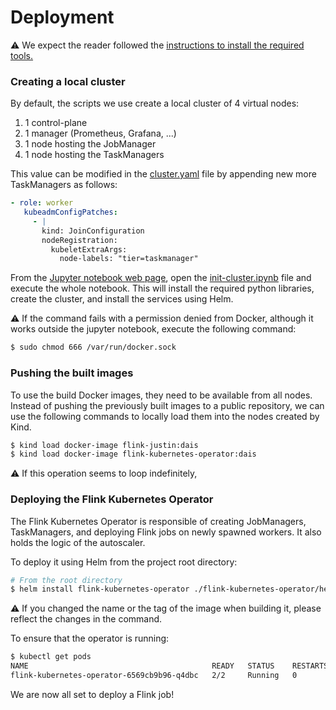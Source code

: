# Deployment

:warning: We expect the reader followed the [instructions to install the required tools.](./Requirements.md)

### Creating a local cluster

By default, the scripts we use create a local cluster of 4 virtual nodes:
1. 1 control-plane
1. 1 manager (Prometheus, Grafana, ...)
1. 1 node hosting the JobManager
1. 1 node hosting the TaskManagers

 This value can be modified in the [cluster.yaml](./scripts/infra/kind/cluster.yaml) file by appending new more TaskManagers as follows:
 ```yaml
- role: worker
    kubeadmConfigPatches:
      - |
        kind: JoinConfiguration
        nodeRegistration:
          kubeletExtraArgs:
            node-labels: "tier=taskmanager"
 ```

 From the [Jupyter notebook web page](http://localhost:8888/notebooks/scripts/infra/kind/init-cluster.ipynb), open the [init-cluster.ipynb](./scripts/infra/kind/init-cluster.ipynb) file and execute the whole notebook.
 This will install the required python libraries, create the cluster, and install the services using Helm.

 :warning: If the command fails with a permission denied from Docker, although it works outside the jupyter notebook, execute the following command:
 ```bash
$ sudo chmod 666 /var/run/docker.sock
 ```

 ### Pushing the built images
To use the build Docker images, they need to be available from all nodes.
Instead of pushing the previously built images to a public repository, we can use the following commands to locally load them into the nodes created by Kind.

 ```bash
 $ kind load docker-image flink-justin:dais
 $ kind load docker-image flink-kubernetes-operator:dais
 ```

:warning: If this operation seems to loop indefinitely, 


### Deploying the Flink Kubernetes Operator
The Flink Kubernetes Operator is responsible of creating JobManagers, TaskManagers, and deploying Flink jobs on newly spawned workers. It also holds the logic of the autoscaler.

To deploy it using Helm from the project root directory:
```bash
# From the root directory
$ helm install flink-kubernetes-operator ./flink-kubernetes-operator/helm/flink-kubernetes-operator --set image.repository=flink-kubernetes-operator --set image.tag=dais -f ./flink-kubernetes-operator/examples/autoscaling/values.yaml
```
:warning: If you changed the name or the tag of the image when building it, please reflect the changes in the command.

To ensure that the operator is running:
```bash
$ kubectl get pods
NAME                                         READY   STATUS    RESTARTS   AGE
flink-kubernetes-operator-6569cb9b96-q4dbc   2/2     Running   0          3m25s
```

We are now all set to deploy a Flink job!